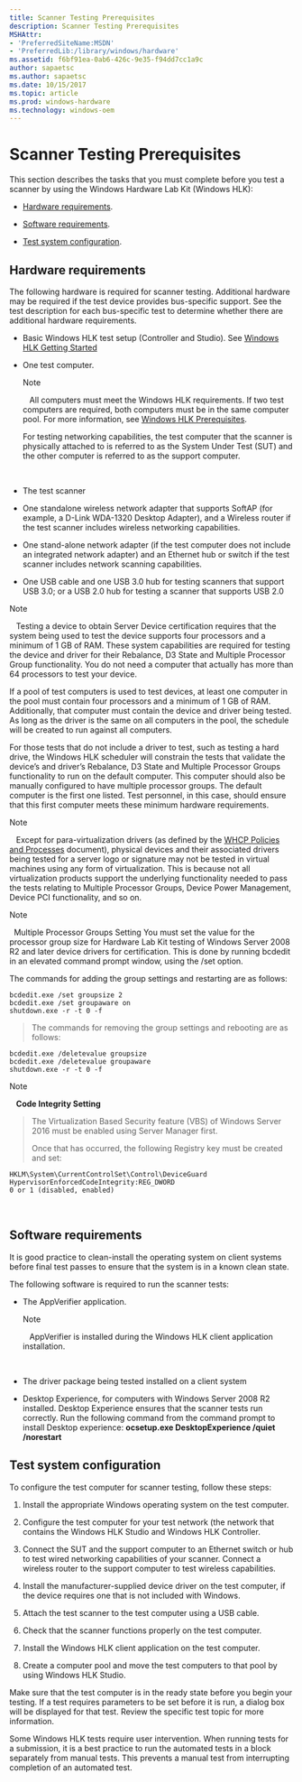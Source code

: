 ```yaml
---
title: Scanner Testing Prerequisites
description: Scanner Testing Prerequisites
MSHAttr:
- 'PreferredSiteName:MSDN'
- 'PreferredLib:/library/windows/hardware'
ms.assetid: f6bf91ea-0ab6-426c-9e35-f94dd7cc1a9c
author: sapaetsc
ms.author: sapaetsc
ms.date: 10/15/2017
ms.topic: article
ms.prod: windows-hardware
ms.technology: windows-oem
---
```


# Scanner Testing Prerequisites


This section describes the tasks that you must complete before you test a scanner by using the Windows Hardware Lab Kit (Windows HLK):

-   [Hardware requirements](#bkmk-hck-scanner-hr).

-   [Software requirements](#bkmk-hck-scanner-sr).

-   [Test system configuration](#bkmk-hck-scanner-tc).

## <span id="BKMK_HCK_Scanner_hR"></span><span id="bkmk-hck-scanner-hr"></span><span id="BKMK_HCK_SCANNER_HR"></span>Hardware requirements


The following hardware is required for scanner testing. Additional hardware may be required if the test device provides bus-specific support. See the test description for each bus-specific test to determine whether there are additional hardware requirements.

-   Basic Windows HLK test setup (Controller and Studio). See [Windows HLK Getting Started](..\getstarted\windows-hlk-getting-started.md)

-   One test computer.

    >[!NOTE]
    >  
    All computers must meet the Windows HLK requirements. If two test computers are required, both computers must be in the same computer pool. For more information, see [Windows HLK Prerequisites](..\getstarted\windows-hlk-prerequisites.md).

    For testing networking capabilities, the test computer that the scanner is physically attached to is referred to as the System Under Test (SUT) and the other computer is referred to as the support computer.

     

-   The test scanner

-   One standalone wireless network adapter that supports SoftAP (for example, a D-Link WDA-1320 Desktop Adapter), and a Wireless router if the test scanner includes wireless networking capabilities.

-   One stand-alone network adapter (if the test computer does not include an integrated network adapter) and an Ethernet hub or switch if the test scanner includes network scanning capabilities.

-   One USB cable and one USB 3.0 hub for testing scanners that support USB 3.0; or a USB 2.0 hub for testing a scanner that supports USB 2.0

>[!NOTE]
>  
Testing a device to obtain Server Device certification requires that the system being used to test the device supports four processors and a minimum of 1 GB of RAM. These system capabilities are required for testing the device and driver for their Rebalance, D3 State and Multiple Processor Group functionality. You do not need a computer that actually has more than 64 processors to test your device.

If a pool of test computers is used to test devices, at least one computer in the pool must contain four processors and a minimum of 1 GB of RAM. Additionally, that computer must contain the device and driver being tested. As long as the driver is the same on all computers in the pool, the schedule will be created to run against all computers.

For those tests that do not include a driver to test, such as testing a hard drive, the Windows HLK scheduler will constrain the tests that validate the device’s and driver’s Rebalance, D3 State and Multiple Processor Groups functionality to run on the default computer. This computer should also be manually configured to have multiple processor groups. The default computer is the first one listed. Test personnel, in this case, should ensure that this first computer meets these minimum hardware requirements.

>[!NOTE]
>  
Except for para-virtualization drivers (as defined by the [WHCP Policies and Processes](http://go.microsoft.com/fwlink/p/?LinkID=615222) document), physical devices and their associated drivers being tested for a server logo or signature may not be tested in virtual machines using any form of virtualization. This is because not all virtualization products support the underlying functionality needed to pass the tests relating to Multiple Processor Groups, Device Power Management, Device PCI functionality, and so on.

>[!NOTE]
>  Multiple Processor Groups Setting
>You must set the value for the processor group size for Hardware Lab Kit testing of Windows Server 2008 R2 and later device drivers for certification. This is done by running bcdedit in an elevated command prompt window, using the /set option.
>
>The commands for adding the group settings and restarting are as follows:
>
``` syntax
bcdedit.exe /set groupsize 2
bcdedit.exe /set groupaware on
shutdown.exe -r -t 0 -f
```
>
>
>The commands for removing the group settings and rebooting are as follows:
>
``` syntax
bcdedit.exe /deletevalue groupsize
bcdedit.exe /deletevalue groupaware
shutdown.exe -r -t 0 -f
```
>

>[!NOTE]
>  
**Code Integrity Setting**

>The Virtualization Based Security feature (VBS) of Windows Server 2016 must be enabled using Server Manager first.
>
>Once that has occurred, the following Registry key must be created and set:
>
``` syntax
HKLM\System\CurrentControlSet\Control\DeviceGuard
HypervisorEnforcedCodeIntegrity:REG_DWORD
0 or 1 (disabled, enabled)
```

 

## <span id="BKMK_HCK_Scanner_sR"></span><span id="bkmk-hck-scanner-sr"></span><span id="BKMK_HCK_SCANNER_SR"></span>Software requirements


It is good practice to clean-install the operating system on client systems before final test passes to ensure that the system is in a known clean state.

The following software is required to run the scanner tests:

-   The AppVerifier application.

    >[!NOTE]
    >  
    AppVerifier is installed during the Windows HLK client application installation.

     

-   The driver package being tested installed on a client system

-   Desktop Experience, for computers with Windows Server 2008 R2 installed. Desktop Experience ensures that the scanner tests run correctly. Run the following command from the command prompt to install Desktop experience: **ocsetup.exe DesktopExperience /quiet /norestart**

## <span id="BKMK_HCK_Scanner_tC"></span><span id="bkmk-hck-scanner-tc"></span><span id="BKMK_HCK_SCANNER_TC"></span>Test system configuration


To configure the test computer for scanner testing, follow these steps:

1.  Install the appropriate Windows operating system on the test computer.

2.  Configure the test computer for your test network (the network that contains the Windows HLK Studio and Windows HLK Controller.

3.  Connect the SUT and the support computer to an Ethernet switch or hub to test wired networking capabilities of your scanner. Connect a wireless router to the support computer to test wireless capabilities.

4.  Install the manufacturer-supplied device driver on the test computer, if the device requires one that is not included with Windows.

5.  Attach the test scanner to the test computer using a USB cable.

6.  Check that the scanner functions properly on the test computer.

7.  Install the Windows HLK client application on the test computer.

8.  Create a computer pool and move the test computers to that pool by using Windows HLK Studio.

Make sure that the test computer is in the ready state before you begin your testing. If a test requires parameters to be set before it is run, a dialog box will be displayed for that test. Review the specific test topic for more information.

Some Windows HLK tests require user intervention. When running tests for a submission, it is a best practice to run the automated tests in a block separately from manual tests. This prevents a manual test from interrupting completion of an automated test.

 

 






